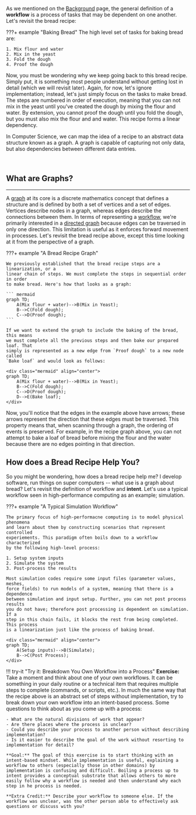 As we mentioned on the [Background](./index.md) page, the general definition of
a **workflow** is a process of tasks that may be dependent on one another. Let's revisit
the bread recipe:

???+ example "Baking Bread"
    The high level set of tasks for baking bread are:

    1. Mix flour and water
    2. Mix in the yeast
    3. Fold the dough
    4. Proof the dough


Now, you must be wondering why we keep going back to this bread recipe. Simply put,
it is something most people understand without getting lost in detail (which we will
revisit later). Again, for now, let's ignore implementation; instead, let's just simply
focus on the tasks to make bread. The steps are numbered in order of execution,
meaning that you can not mix in the yeast until you've created the dough by mixing
the flour and water. By extension, you cannot proof the dough until you fold the
dough, but you must also mix the flour and and water. This recipe forms a linear
dependency.

In Computer Science, we can map the idea of a recipe to an abstract data structure
known as a graph. A graph is capable of capturing not only data, but also dependencies
between different data entries.

<br/>

## What are Graphs?
----

A [graph](https://en.wikipedia.org/wiki/Graph_(discrete_mathematics)#Graph) at its core
is a discrete mathematics concept that defines a structure and is defined by both a set
of vertices and a set of edges. Vertices describe nodes in a graph, whereas edges
describe the connections between them. In terms of representing a [workflow](./index.md#what-are-workflows?), we're primarily interested in a
[directed graph](https://en.wikipedia.org/wiki/Directed_graph)
because edges can be traversed in only one direction. This limitation is useful as
it enforces forward movement in processes. Let's revisit the bread recipe above,
except this time looking at it from the perspective of a graph.

???+ example "A Bread Recipe Graph"

    We previously established that the bread recipe steps are a linearization, or a
    linear chain of steps. We must complete the steps in sequential order in order
    to make bread. Here's how that looks as a graph:

    ``` mermaid
    graph TD;
        A(Mix flour + water)-->B(Mix in Yeast);
        B-->C(Fold dough);
        C-->D(Proof dough);
    ```

    If we want to extend the graph to include the baking of the bread, this means
    we must complete all the previous steps and then bake our prepared loaf. That
    simply is represented as a new edge from `Proof dough` to a new node called
    `Bake loaf` and would look as follows:

    <div class="mermaid" align="center">
    graph TD;
        A(Mix flour + water)-->B(Mix in Yeast);
        B-->C(Fold dough);
        C-->D(Proof dough);
        D-->E(Bake loaf);
    </div>

Now, you'll notice that the edges in the example above have arrows; these arrows
represent the direction that these edges must be traversed. This property means
that, when scanning through a graph, the ordering of events is preserved. For
example, in the recipe graph above, you can not attempt to bake a loaf of bread
before mixing the flour and the water because there are no edges pointing in that
direction.

## How does a Bread Recipe Help You?

So you might be wondering, how does a bread recipe help me? I develop software,
run things on super computers -- what use is a graph about bread? Let's revisit
the definition of workflow and **intent**. Let's use a typical workflow seen in
high-performance computing as an example; simulation.

???+ example "A Typical Simulation Workflow"

    The primary focus of high-performacne computing is to model physical phenomena
    and learn about them by constructing scenarios that represent controlled
    experiements. This paradigm often boils down to a workflow characterized
    by the following high-level process:

    1. Setup system inputs
    2. Simulate the system
    3. Post-process the results

    Most simulation codes require some input files (parameter values, meshes,
    force fields) to run models of a system, meaning that there is a dependence
    between simulation and input setup. Further, you can not post process results
    you do not have; therefore post processing is dependent on simulation. If a
    step in this chain fails, it blocks the rest from being completed. This process
    is a linearization just like the process of baking bread.

    <div class="mermaid" align="center">
    graph TD;
        A(Setup inputs)-->B(Simulate);
        B-->C(Post Process);
    </div>

!!! try-it "Try it: Breakdown You Own Workflow into a Process"
    **Exercise:** Take a moment and think about one of your own workflows. It can be something in your daily routine or a technical item that requires multiple steps to complete (commands, or scripts, etc.). In much the same way that the recipe above is an abstract set of steps without implementation, try to break down your own workflow into an intent-based process. Some questions to think about as you come up with a process:

    - What are the natural divisions of work that appear?
    - Are there places where the process is unclear?
    - Could you describe your process to another person without describing implementation?
    - Is it easier to describe the goal of the work without resorting to implementation for detail?

    **Goal:** The goal of this exercise is to start thinking with an intent-based mindset. While implementation is useful, explaining a workflow to others (especially those in other domains) by implementation is confusing and difficult. Boiling a process up to intent provides a conceptual substrate that allows others to more easily follow why a workflow is needed and then understand why each step in he process is needed.

    **Extra Credit:** Describe your workflow to someone else. If the workflow was unclear, was the other person able to effectively ask questions or discuss with you?
